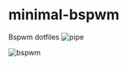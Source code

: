 # minimal-bspwm
Bspwm dotfiles 
![pipe](https://github.com/autonomuscoder/minimal-bspwm/assets/112854891/cd97f268-0609-4fac-92dc-a814ca691017)

![bspwm](https://github.com/autonomuscoder/minimal-bspwm/assets/112854891/36e1cb29-bcc7-404f-875c-bfc69466b590)


